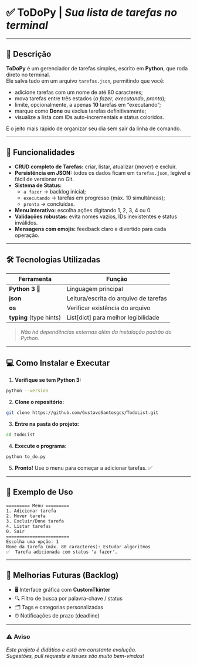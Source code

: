 # ✅ **ToDoPy | _Sua lista de tarefas no terminal_**

---

## 📌 **Descrição**

**ToDoPy** é um gerenciador de tarefas simples, escrito em **Python**, que roda direto no terminal.  
Ele salva tudo em um arquivo `tarefas.json`, permitindo que você:

* adicione tarefas com um nome de até 80 caracteres;  
* mova tarefas entre três estados (_a fazer_, _executando_, _pronta_);  
* limite, opcionalmente, a apenas **10** tarefas em “executando”;  
* marque como **Done** ou exclua tarefas definitivamente;  
* visualize a lista com IDs auto-incrementais e status coloridos.

É o jeito mais rápido de organizar seu dia sem sair da linha de comando.

---

## 🚀 **Funcionalidades**

- **CRUD completo de Tarefas:** criar, listar, atualizar (mover) e excluir.  
- **Persistência em JSON:** todos os dados ficam em `tarefas.json`, legível e fácil de versionar no Git.  
- **Sistema de Status:**  
  - `a fazer` → backlog inicial;  
  - `executando` → tarefas em progresso (máx. 10 simultâneas);  
  - `pronta` → concluídas.  
- **Menu interativo:** escolha ações digitando 1, 2, 3, 4 ou 0.  
- **Validações robustas:** evita nomes vazios, IDs inexistentes e status inválidos.  
- **Mensagens com emojis:** feedback claro e divertido para cada operação.

---

## 🛠️ **Tecnologias Utilizadas**

| Ferramenta | Função |
|------------|--------|
| **Python 3** 🐍 | Linguagem principal |
| **json** | Leitura/escrita do arquivo de tarefas |
| **os** | Verificar existência do arquivo |
| **typing** (type hints) | List[dict] para melhor legibilidade |

> *Não há dependências externas além da instalação padrão do Python.*

---

## 💻 **Como Instalar e Executar**

1. **Verifique se tem Python 3:**

```bash
python --version
```

2. **Clone o repositório:**

```bash
git clone https://github.com/GustavoSantosgcs/TodoList.git
```

3. **Entre na pasta do projeto:**

```bash
cd todoList
```

4. **Execute o programa:**

```bash
python to_do.py
```

5. **Pronto!** Use o menu para começar a adicionar tarefas. ✅

---

## 📸 **Exemplo de Uso**

```text
========= Menu =========
1. Adicionar tarefa
2. Mover tarefa
3. Excluir/Done tarefa
4. Listar tarefas
0. Sair
========================
Escolha uma opção: 1
Nome da tarefa (máx. 80 caracteres): Estudar algoritmos
✅  Tarefa adicionada com status 'a fazer'.
```

---

## 🌱 **Melhorias Futuras (Backlog)**

- 🖥️ Interface gráfica com **CustomTkinter**  
- 🔍 Filtro de busca por palavra-chave / status  
- 🗂️ Tags e categorias personalizadas  
- ⏰ Notificações de prazo (deadline)  

---

### ⚠️ **Aviso**

*Este projeto é didático e está em constante evolução.  
Sugestões, pull requests e _issues_ são muito bem-vindos!*
